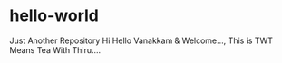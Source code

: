 # hello-world
Just Another Repository
Hi Hello Vanakkam & Welcome...,
This is TWT Means Tea With Thiru....
